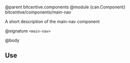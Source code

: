 @parent bitcentive.components
@module {can.Component} bitcentive/components/main-nav <main-nav>

A short description of the main-nav component

@signature `<main-nav>`

@body

## Use

